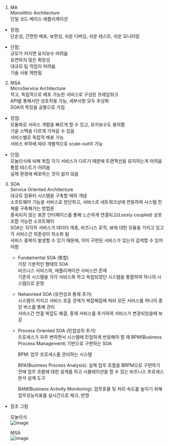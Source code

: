1. MA   
  Monolithic Architecture   
  단일 코드 베이스 애플리케이션   

  - 장점:   
    단순성, 간편한 배포, 보편성, 쉬운 디버깅, 쉬운 테스트, 쉬운 모니터링   
          
  - 단점:   
    규모가 커지면 유지보수 어려움   
    유연하지 않은 확장성   
    대규모 팀 작업이 어려움   
    기술 사용 제한됨   

2. MSA   
  MicroService Architecture    
  작고, 독립적으로 배포 가능한 서비스로 구성된 프레임워크   
  API를 통해서만 상호작용 가능, 세부사항 모두 추상화   
  SOA의 특징을 공통으로 가짐   

  - 장점:     
    모듈화로 서비스 개발을 빠르게 할 수 있고, 유지보수도 용의함   
    기슬 스택을 다르게 가져갈 수 있음   
    서비스별로 독립적 배표 가능   
    서비스 부하에 따라 개별적으로 scale-out이 가능   
  
  - 단점:    
    모놀리식에 비해 복잡
    각기 서비스가 다르기 때문에 트랜잭션을 유지하는게 어려움   
    통합 테스트가 어려움   
    실제 환경에 배포하는 것이 쉽지 않음     
    
3. SOA   
  Service Oriented Architecture   
  대규모 컴퓨터 시스템을 구축할 때의 개념   
  소프트웨어 기능을 서비스로 판단하고, 서비스르 네트워크상에 연동하여 시스템 전체를 구축해가는 방법론   
  종속되지 않는 표준 인터페이스를 통해 느슨하게 연결되고(Loosly coupled) 상호 조합 가능한 소프트웨어   
  SOA는 각각의 서비스가 데이터 계층, 비즈니스 로직, 뷰에 대한 모듈을 가지고 있고 각 서비스간 의존성이 최소화 됨   
  서비스 중복이 발생할 수 있기 때문에, 이미 구현된 서비스가 있는지 검색할 수 있어야함   
  
   - Fundamental SOA (통합)   
     가장 기본적인 형태의 SOA   
     비즈니스 서비스와, 애플리케이션 서비스만 존재   
     기존의 시스템을 각각 서비스화 하고 독립되었던 시스템을 통합하여 하나의 시스템으로 운영   
     
   - Networked SOA (유연성과 통제 추가)   
     시스템이 커지고 서비스 호출 관계가 복잡해짐에 따라 모든 서비스를 하나의 중앙 버스를 통해 관리    
     서비스간 연결 복잡도 해결, 중재 서비스를 추가하여 서비스가 변경되었을때 보강   
     
   - Process Oriented SOA (민첩성의 추가)   
     프로세스가 자주 변하면서 시스템에 민첩하게 반응해야 할 때 BPM(Business Process Management) 기반으로 구현하는 SOA   
         
     BPM: 업무 프로세스를 관리하는 시스템    
      
     BPA(Business Process Analysis): 실제 업무 흐름을 BRPM으로 구현하기 전에 업무 흐름에 대한 설계를 하고 시물레이션을 할 수 있는 비즈니스 프로세스 분석 설계 도구   
         
     BAM(Business Activity Monitoring): 업무효율 및 처리 속도를 높이기 위해 업무성능지표를 실시간으로 체크, 반영   
        
      
         
  - 참조 그림    
       
    모놀리식    
    ![image](https://github.com/user-attachments/assets/7ac1fd63-dfcd-4d4e-8aac-221ea9744627)
          
    MSA         
    ![image](https://github.com/user-attachments/assets/428c7050-bee3-46af-9368-56997d989579)
